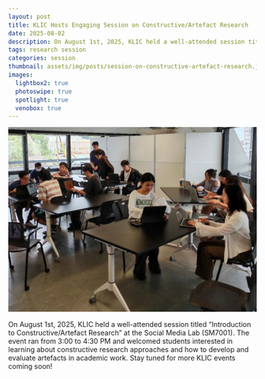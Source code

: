 ```yaml
---
layout: post
title: KLIC Hosts Engaging Session on Constructive/Artefact Research
date: 2025-08-02
description: On August 1st, 2025, KLIC held a well-attended session titled “Introduction to Constructive/Artefact Research” at the Social Media Lab (SM7001).
tags: research session
categories: session
thumbnail: assets/img/posts/session-on-constructive-artefact-research.jpg
images:
  lightbox2: true
  photoswipe: true
  spotlight: true
  venobox: true
---
```


<div class="post_img">
  <img src="/assets/img/posts/session-on-constructive-artefact-research.jpg" alt="" width="1000"/>
</div>

On August 1st, 2025, KLIC held a well-attended session titled “Introduction to Constructive/Artefact Research” at the Social Media Lab (SM7001). The event ran from 3:00 to 4:30 PM and welcomed students interested in learning about constructive research approaches and how to develop and evaluate artefacts in academic work.
Stay tuned for more KLIC events coming soon!